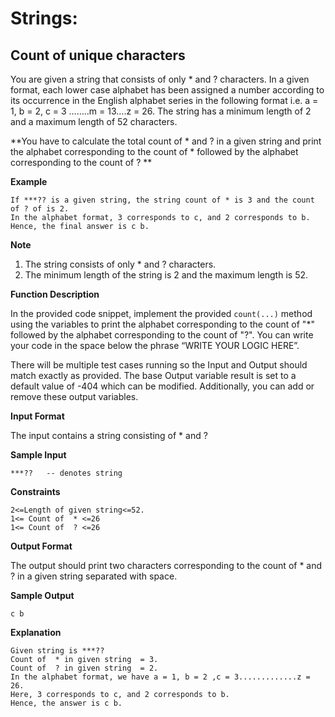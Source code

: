 # Strings:
## Count of unique characters

You are given a string that consists of only * and ? characters.
In a given format, each lower case alphabet has been assigned a number according to its occurrence in the English alphabet series in the following format i.e. a = 1, b = 2, c = 3 ……..m = 13….z = 26.
The string has a minimum length of 2 and a maximum length of 52 characters. 

**You have to calculate the total count of * and ? in a given string and print the alphabet corresponding to the count of  *  followed by the alphabet corresponding to the count of ? **

**Example**
```
If ***?? is a given string, the string count of * is 3 and the count of ? of is 2.
In the alphabet format, 3 corresponds to c, and 2 corresponds to b.
Hence, the final answer is c b.  
```

**Note**

1. The string consists of only * and ? characters. 
2. The minimum length of the string is 2 and the maximum length is 52. 

**Function Description**

In the provided code snippet, implement the provided `count(...)` method using the variables to print the alphabet corresponding to the count of  "*"  followed by the alphabet corresponding to the count of "?". You can write your code in the space below the phrase “WRITE YOUR LOGIC HERE”.  
 
There will be multiple test cases running so the Input and Output should match exactly as provided. 
The base Output variable result is set to a default value of -404 which can be modified. Additionally, you can add or remove these output variables. 

**Input Format**

The input contains a string consisting of * and ? 

**Sample Input**
```
***??   -- denotes string
```

**Constraints**
```
2<=Length of given string<=52. 
1<= Count of  * <=26  
1<= Count of  ? <=26  
```

**Output Format**

The output should print two characters corresponding to the count of * and ? in a given string separated with space.
 
**Sample Output**
```
c b
```

**Explanation**
```
Given string is ***?? 
Count of  * in given string  = 3. 
Count of  ? in given string  = 2. 
In the alphabet format, we have a = 1, b = 2 ,c = 3.............z = 26. 
Here, 3 corresponds to c, and 2 corresponds to b.
Hence, the answer is c b. 
```
